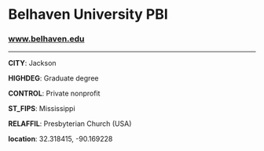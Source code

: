 # Belhaven University PBI
### www.belhaven.edu
---
**CITY**: Jackson

**HIGHDEG**: Graduate degree

**CONTROL**: Private nonprofit

**ST_FIPS**: Mississippi

**RELAFFIL**: Presbyterian Church (USA)

**location**: 32.318415, -90.169228
